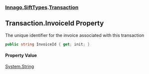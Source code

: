 ### [Innago\.SiftTypes](../index.md 'Innago\.SiftTypes').[Transaction](index.md 'Innago\.SiftTypes\.Transaction')

## Transaction\.InvoiceId Property

The unique identifier for the invoice associated with this transaction

```csharp
public string InvoiceId { get; init; }
```

#### Property Value
[System\.String](https://learn.microsoft.com/en-us/dotnet/api/system.string 'System\.String')